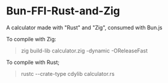 # Bun-FFI-Rust-and-Zig
A calculator made with "Rust" and "Zig", consumed with Bun.js


To compile with Zig:

> zig build-lib calculator.zig -dynamic -OReleaseFast

To compile with Rust;

> rustc --crate-type cdylib calculator.rs
